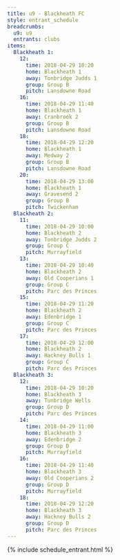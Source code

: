 ```yaml
---
title: u9 - Blackheath FC
style: entrant_schedule
breadcrumbs:
  u9: u9
  entrants: clubs
items:
  Blackheath 1:
    12:
      time: 2018-04-29 10:20
      home: Blackheath 1
      away: Tonbridge Judds 1
      group: Group B
      pitch: Lansdowne Road
    16:
      time: 2018-04-29 11:40
      home: Blackheath 1
      away: Cranbrook 2
      group: Group B
      pitch: Lansdowne Road
    18:
      time: 2018-04-29 12:20
      home: Blackheath 1
      away: Medway 2
      group: Group B
      pitch: Lansdowne Road
    20:
      time: 2018-04-29 13:00
      home: Blackheath 1
      away: Gravesend 2
      group: Group B
      pitch: Twickenham
  Blackheath 2:
    11:
      time: 2018-04-29 10:00
      home: Blackheath 2
      away: Tonbridge Judds 2
      group: Group C
      pitch: Murrayfield
    13:
      time: 2018-04-29 10:40
      home: Blackheath 2
      away: Old Cooperians 1
      group: Group C
      pitch: Parc des Princes
    15:
      time: 2018-04-29 11:20
      home: Blackheath 2
      away: Edenbridge 1
      group: Group C
      pitch: Parc des Princes
    17:
      time: 2018-04-29 12:00
      home: Blackheath 2
      away: Hackney Bulls 1
      group: Group C
      pitch: Parc des Princes
  Blackheath 3:
    12:
      time: 2018-04-29 10:20
      home: Blackheath 3
      away: Tunbridge Wells
      group: Group D
      pitch: Parc des Princes
    14:
      time: 2018-04-29 11:00
      home: Blackheath 3
      away: Edenbridge 2
      group: Group D
      pitch: Murrayfield
    16:
      time: 2018-04-29 11:40
      home: Blackheath 3
      away: Old Cooperians 2
      group: Group D
      pitch: Murrayfield
    18:
      time: 2018-04-29 12:20
      home: Blackheath 3
      away: Hackney Bulls 2
      group: Group D
      pitch: Parc des Princes
---
```


{% include schedule_entrant.html %}
